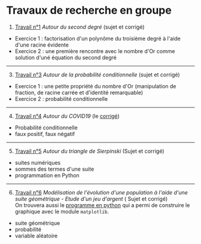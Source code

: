 # Travaux de recherche en groupe

1) [Travail n°1](https://github.com/NaturelEtChaud/Math-premiere/blob/main/Travaux%20de%20recherche%20en%20groupe/TG_1_Seconde%20degr%C3%A9.pdf) *Autour du second degré* (sujet et corrigé)
* Exercice 1 : factorisation d'un polynôme du troisième degré à l'aide d'une racine évidente
* Exercice 2 : une première rencontre avec le nombre d'Or comme solution d'uné équation du second degré

---

3) [Travail n°3](https://github.com/NaturelEtChaud/Math-premiere/blob/main/Travaux%20de%20recherche%20en%20groupe/TG_3_Probabilit%C3%A9%20conditionnelle.pdf)  *Autour de la probabilité conditionnelle* (sujet et corrigé)
* Exercice 1 : une petite propriété du nombre d'Or (manipulation de fraction, de racine carrée et d'identité remarquable)
* Exercice 2 : probabilité conditionnelle

---

4) [Travail n°4](https://github.com/NaturelEtChaud/Math-premiere/blob/main/Travaux%20de%20recherche%20en%20groupe/TG_4_Faux%20Tests.pdf) *Autour du COVID19* (le [corrigé](https://github.com/NaturelEtChaud/Math-premiere/blob/main/Travaux%20de%20recherche%20en%20groupe/TG_4_Faux%20Tests%20Correction.pdf))
* Probabilité conditionnelle
* faux positif, faux négatif

---

5) [Travail n°5](https://github.com/NaturelEtChaud/Math-premiere/blob/main/Travaux%20de%20recherche%20en%20groupe/TG_5_Triangle_Sierpinski.pdf) *Autour du triangle de Sierpinski* (Sujet et corrigé)
* suites numériques
* sommes des termes d'une suite
* programmation en Python

---

6) [Travail n°6](https://github.com/NaturelEtChaud/Math-premiere/blob/main/Travaux%20de%20recherche%20en%20groupe/TG_6_La_Population_du_Japon.pdf) *Modélisation de l'évolution d'une population à l'aide d'une suite géométrique - Etude d'un jeu d'argent* ( Sujet et corrigé) <br/>
On trouvera aussi le [programme en python](https://github.com/NaturelEtChaud/Math-premiere/blob/main/Travaux%20de%20recherche%20en%20groupe/TG_6_modele.py) qui a permi de construire le graphique avec le module `matplotlib`.
* suite géométrique
* probabilité
* variable aléatoire

